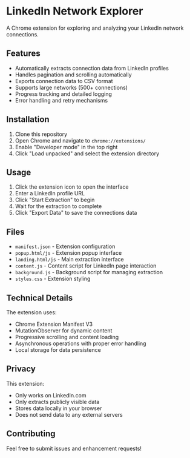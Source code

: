 # LinkedIn Network Explorer

A Chrome extension for exploring and analyzing your LinkedIn network connections.

## Features

- Automatically extracts connection data from LinkedIn profiles
- Handles pagination and scrolling automatically
- Exports connection data to CSV format
- Supports large networks (500+ connections)
- Progress tracking and detailed logging
- Error handling and retry mechanisms

## Installation

1. Clone this repository
2. Open Chrome and navigate to `chrome://extensions/`
3. Enable "Developer mode" in the top right
4. Click "Load unpacked" and select the extension directory

## Usage

1. Click the extension icon to open the interface
2. Enter a LinkedIn profile URL
3. Click "Start Extraction" to begin
4. Wait for the extraction to complete
5. Click "Export Data" to save the connections data

## Files

- `manifest.json` - Extension configuration
- `popup.html/js` - Extension popup interface
- `landing.html/js` - Main extraction interface
- `content.js` - Content script for LinkedIn page interaction
- `background.js` - Background script for managing extraction
- `styles.css` - Extension styling

## Technical Details

The extension uses:
- Chrome Extension Manifest V3
- MutationObserver for dynamic content
- Progressive scrolling and content loading
- Asynchronous operations with proper error handling
- Local storage for data persistence

## Privacy

This extension:
- Only works on LinkedIn.com
- Only extracts publicly visible data
- Stores data locally in your browser
- Does not send data to any external servers

## Contributing

Feel free to submit issues and enhancement requests! 